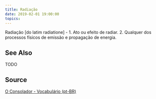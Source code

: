 ```yaml
---
title: Radiação
date: 2019-02-01 19:00:00
topics:
---
```


Radiação [do latim radiatione] - 1. Ato ou efeito de radiar. 2. Qualquer dos processos físicos de emissão e propagação de energia. 

## See Also
TODO

## Source
[O Consolador - Vocabulário (pt-BR)](http://www.oconsolador.com.br/linkfixo/vocabulario/principal.html)
